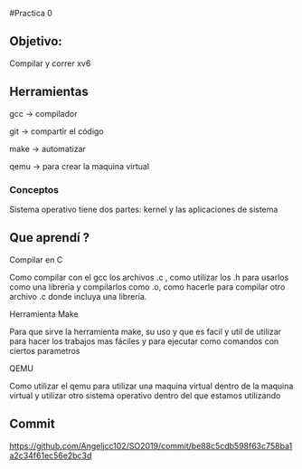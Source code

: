 #Practica 0
## Objetivo:
Compilar y correr xv6

## Herramientas
gcc -> compilador

git -> compartir el código

make -> automatizar

qemu -> para crear la maquina virtual

### Conceptos

Sistema operativo tiene dos partes: kernel y las aplicaciones de sistema

## Que aprendí ?

Compilar en C

Como compilar con el gcc los archivos .c , como utilizar los .h para usarlos como una libreria y compilarlos como .o, como hacerle para compilar otro archivo .c donde incluya una librería.

Herramienta Make

Para que sirve la herramienta make, su uso y que es facil y util de utilizar para hacer los trabajos mas fáciles y para ejecutar como comandos con ciertos parametros

QEMU

Como utilizar el qemu para utilizar una maquina virtual dentro de la maquina virtual y utilizar otro sistema operativo dentro del que estamos utilizando

## Commit

https://github.com/Angeljcc102/SO2019/commit/be88c5cdb598f63c758ba1a2c34f61ec56e2bc3d
